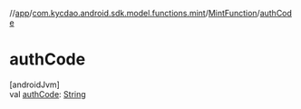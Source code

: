 //[app](../../../index.md)/[com.kycdao.android.sdk.model.functions.mint](../index.md)/[MintFunction](index.md)/[authCode](auth-code.md)

# authCode

[androidJvm]\
val [authCode](auth-code.md): [String](https://kotlinlang.org/api/latest/jvm/stdlib/kotlin/-string/index.html)
